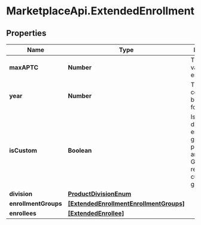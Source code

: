 # MarketplaceApi.ExtendedEnrollment

## Properties
Name | Type | Description | Notes
------------ | ------------- | ------------- | -------------
**maxAPTC** | **Number** | The max aptc value for the enrollment | [optional] 
**year** | **Number** | The year coverage is being sought for | [optional] 
**isCustom** | **Boolean** | Is this a default enrollment grouping provided by an FFM GetEnrollment request, or a custom grouping? | [optional] 
**division** | [**ProductDivisionEnum**](ProductDivisionEnum.md) |  | [optional] 
**enrollmentGroups** | [**[ExtendedEnrollmentEnrollmentGroups]**](ExtendedEnrollmentEnrollmentGroups.md) |  | [optional] 
**enrollees** | [**[ExtendedEnrollee]**](ExtendedEnrollee.md) |  | [optional] 


